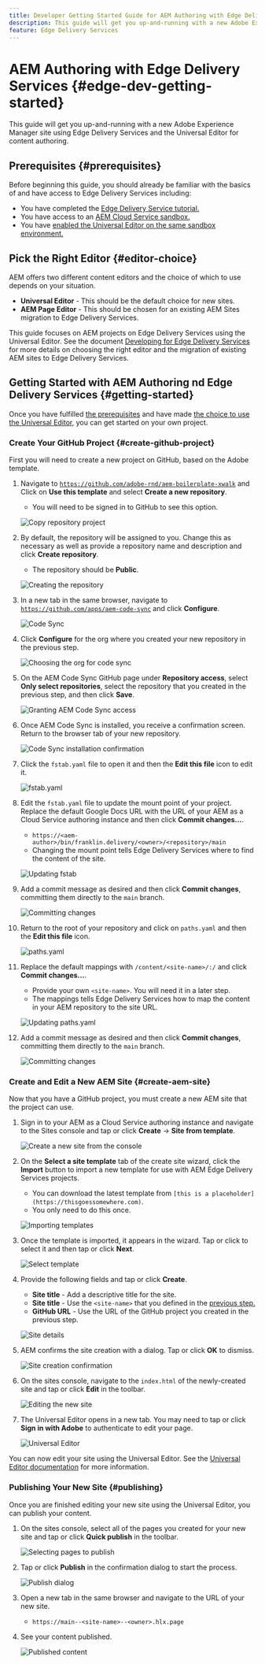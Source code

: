 ```yaml
---
title: Developer Getting Started Guide for AEM Authoring with Edge Delivery Services
description: This guide will get you up-and-running with a new Adobe Experience Manager site using Edge Delivery Services and the Universal Editor for content authoring
feature: Edge Delivery Services
---
```


# AEM Authoring with Edge Delivery Services {#edge-dev-getting-started}

This guide will get you up-and-running with a new Adobe Experience Manager site using Edge Delivery Services and the Universal Editor for content authoring.

## Prerequisites {#prerequisites}

Before beginning this guide, you should already be familiar with the basics of and have access to Edge Delivery Services including:

* You have completed the [Edge Delivery Service tutorial.](/help/edge/developer/tutorial.md)
* You have access to an [AEM Cloud Service sandbox.](/help/implementing/cloud-manager/getting-access-to-aem-in-cloud/introduction-sandbox-programs.md)
* You have [enabled the Universal Editor on the same sandbox environment.](/help/implementing/universal-editor/getting-started.md)

## Pick the Right Editor {#editor-choice}

AEM offers two different content editors and the choice of which to use depends on your situation.

* **Universal Editor** - This should be the default choice for new sites.
* **AEM Page Editor** - This should be chosen for an existing AEM Sites migration to Edge Delivery Services.

This guide focuses on AEM projects on Edge Delivery Services using the Universal Editor. See the document [Developing for Edge Delivery Services](/help/edge/developing.md) for more details on choosing the right editor and the migration of existing AEM sites to Edge Delivery Services.

## Getting Started with AEM Authoring nd Edge Delivery Services {#getting-started}

Once you have fulfilled [the prerequisites](#prerequisites) and have made [the choice to use the Universal Editor,](#editor-choice) you can get started on your own project.

### Create Your GitHub Project {#create-github-project}

First you will need to create a new project on GitHub, based on the Adobe template.

1. Navigate to [`https://github.com/adobe-rnd/aem-boilerplate-xwalk`](https://github.com/adobe-rnd/aem-boilerplate-xwalk) and Click on **Use this template** and select **Create a new repository**.

   * You will need to be signed in to GitHub to see this option.

   ![Copy repository project](assets/edge-dev-getting-started/use-template-project.png)

1. By default, the repository will be assigned to you. Change this as necessary as well as provide a repository name and description and click **Create repository**.

   * The repository should be **Public**.

   ![Creating the repository](assets/edge-dev-getting-started/create-repo.png)

1. In a new tab in the same browser, navigate to [`https://github.com/apps/aem-code-sync`](https://github.com/apps/aem-code-sync) and click **Configure**.

   ![Code Sync](assets/edge-dev-getting-started/configure-code-sync.png)

1. Click **Configure** for the org where you created your new repository in the previous step.

   ![Choosing the org for code sync](assets/edge-dev-getting-started/code-sync-org.png)

1. On the AEM Code Sync GitHub page under **Repository access**, select **Only select repositories**, select the repository that you created in the previous step, and then click **Save**.

   ![Granting AEM Code Sync access](assets/edge-dev-getting-started/grant-code-sync-acces.png)

1. Once AEM Code Sync is installed, you receive a confirmation screen. Return to the browser tab of your new repository.

   ![Code Sync installation confirmation](assets/edge-dev-getting-started/confirmation.png)

1. Click the `fstab.yaml` file to open it and then the **Edit this file** icon to edit it.

   ![fstab.yaml](assets/edge-dev-getting-started/fstab.png)

1. Edit the `fstab.yaml` file to update the mount point of your project. Replace the default Google Docs URL with the URL of your AEM as a Cloud Service authoring instance and then click **Commit changes...**.

   * `https://<aem-author>/bin/franklin.delivery/<owner>/<repository>/main`
   * Changing the mount point tells Edge Delivery Services where to find the content of the site.
   
   ![Updating fstab](assets/edge-dev-getting-started/fstab-update.png)

1. Add a commit message as desired and then click **Commit changes**, committing them directly to the `main` branch.

   ![Committing changes](assets/edge-dev-getting-started/commit-fstab-changes.png)

1. Return to the root of your repository and click on `paths.yaml` and then the **Edit this file** icon.

   ![paths.yaml](assets/edge-dev-getting-started/paths.png)

1. Replace the default mappings with `/content/<site-name>/:/` and click **Commit changes...**.

   * Provide your own `<site-name>`. You will need it in a later step.
   * The mappings tells Edge Delivery Services how to map the content in your AEM repository to the site URL.

   ![Updating paths.yaml](assets/edge-dev-getting-started/paths-update.png)

1. Add a commit message as desired and then click **Commit changes**, committing them directly to the `main` branch.

   ![Committing changes](assets/edge-dev-getting-started/commit-fstab-changes.png)

### Create and Edit a New AEM Site {#create-aem-site}

Now that you have a GitHub project, you must create a new AEM site that the project can use.

1. Sign in to your AEM as a Cloud Service authoring instance and navigate to the Sites console and tap or click **Create** -> **Site from template**.

   ![Create a new site from the console](assets/edge-dev-getting-started/create-site-console.png)

1. On the **Select a site template** tab of the create site wizard, click the **Import** button to import a new template for use with AEM Edge Delivery Services projects.

   * You can download the latest template from `[this is a placeholder](https://thisgoessomewhere.com)`.
   * You only need to do this once.

   ![Importing templates](assets/edge-dev-getting-started/site-templates.png)

1. Once the template is imported, it appears in the wizard. Tap or click to select it and then tap or click **Next**.

   ![Select template](assets/edge-dev-getting-started/select-template.png)

1. Provide the following fields and tap or click **Create**.

   * **Site title** - Add a descriptive title for the site.
   * **Site title** - Use the `<site-name>` that you defined in the [previous step.](#create-github-project) 
   * **GitHub URL** - Use the URL of the GitHub project you created in the previous step.

   ![Site details](assets/edge-dev-getting-started/create-site-details.png)

1. AEM confirms the site creation with a dialog. Tap or click **OK** to dismiss.

   ![Site creation confirmation](assets/edge-dev-getting-started/site-creation-confirmation.png)

1. On the sites console, navigate to the `index.html` of the newly-created site and tap or click **Edit** in the toolbar.

   ![Editing the new site](assets/edge-dev-getting-started/new-site.png)

1. The Universal Editor opens in a new tab. You may need to tap or click **Sign in with Adobe** to authenticate to edit your page.

   ![Universal Editor](assets/edge-dev-getting-started/universal-editor.png)

You can now edit your site using the Universal Editor. See the [Universal Editor documentation](/help/implementing/universal-editor/authoring.md) for more information.

### Publishing Your New Site {#publishing}

Once you are finished editing your new site using the Universal Editor, you can publish your content.

1. On the sites console, select all of the pages you created for your new site and tap or click **Quick publish** in the toolbar.

   ![Selecting pages to publish](assets/edge-dev-getting-started/publishing.png)

1. Tap or click **Publish** in the confirmation dialog to start the process.

   ![Publish dialog](assets/edge-dev-getting-started/publish-confirmation.png)

1. Open a new tab in the same browser and navigate to the URL of your new site.

   * `https://main--<site-name>--<owner>.hlx.page`

1. See your content published.

   ![Published content](assets/edge-dev-getting-started/published-site.png)
